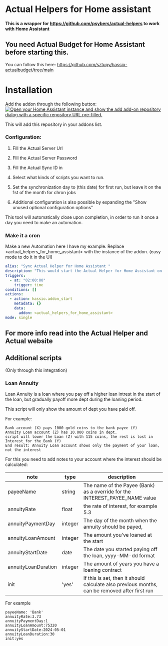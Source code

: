 # Actual Helpers for Home assistant
#### This is a wrapper for https://github.com/psybers/actual-helpers to work with Home Assistant

## You need Actual Budget for Home Assistant before starting this.
You can follow this here: https://github.com/sztupy/hassio-actualbudget/tree/main

# Installation

Add the addon through the following button: 
[![Open your Home Assistant instance and show the add add-on repository dialog with a specific repository URL pre-filled.](https://my.home-assistant.io/badges/supervisor_add_addon_repository.svg)](https://my.home-assistant.io/redirect/supervisor_add_addon_repository/?repository_url=https%3A%2F%2Fgithub.com%2Fimichaelv%2Factual-helpers-home-assistant-cron)

This will add this repository in your addons list.

### Configuration: 
1. Fill the Actual Server Url
2. FIll the Actual Server Password
3. Fill the Actual Sync ID in

4. Select what kinds of scripts you want to run.
5. Set the synchronization day to (this date) for first run, but leave it on the 1st of the month for chron jobs
6. Additional configuration is also possible by expanding the "Show unused optional configuration options"

This tool will automatically close upon completion, in order to run it once a day you need to make an automation.

### Make it a cron
Make a new Automation here I have my example.
Replace <actual_helpers_for_home_assistant> with the instance of the addon. (easy mode to do it in the UI)

```yaml
alias: "Sync Actual Helper for Home Assistant "
description: "This would start the Actual Helper for Home Assistant on daily bases"
triggers:
  - at: "02:00:00"
    trigger: time
conditions: []
actions:
  - action: hassio.addon_start
    metadata: {}
    data:
      addon: <actual_helpers_for_home_assistant>
mode: single
```

## For more info read into the Actual Helper and Actual website

## Additional scripts

(Only through this integration)

### Loan Annuity
Loan Annuity is a loan where you pay off a higher loan intrest in the start of the loan, but gradually payoff more dept during the loaning period.

This script will only show the amount of dept you have paid off.

For example: 
```text
Bank account (X) pays 1000 gold coins to the bank payee (Y)
Annuity Loan account (Z) has 10.000 coins in dept.
script will lower the Loan (Z) with 115 coins, the rest is lost in Interest for the Bank (Y)
End result: Annuity Loan account shows only the payment of your loan, not the interest
```

For this you need to add notes to your account where the interest should be calculated:

| note                | type    | description                                                                                   |
|---------------------|---------|-----------------------------------------------------------------------------------------------|
| payeeName           | string  | The name of the Payee (Bank) as a override for the INTEREST_PAYEE_NAME value                  |
| annuityRate         | float   | the rate of interest, for example 5.3                                                         |
| annuityPaymentDay   | integer | The day of the month when the annuity should be payed,                                        |
| annuityLoanAmount   | integer | The amount you've loaned at the start                                                         |
| annuityStartDate    | date    | The date you started paying off the loan, yyyy-MM-dd format                                   |
| annuityLoanDuration | integer | The amount of years you have a loaning contract                                               |
| init                | 'yes'   | If this is set, then it should calculate also previous months, can be removed after first run |

For example
```text
payeeName: 'Bank'
annuityRate:3.73
annuityPaymentDay:1
annuityLoanAmount:75320
annuityStartDate:2024-05-01
annuityLoanDuration:30
init:yes

```
